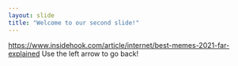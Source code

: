 ```yaml
---
layout: slide
title: "Welcome to our second slide!"
---
```

<a href>https://www.insidehook.com/article/internet/best-memes-2021-far-explained</a>
Use the left arrow to go back!
